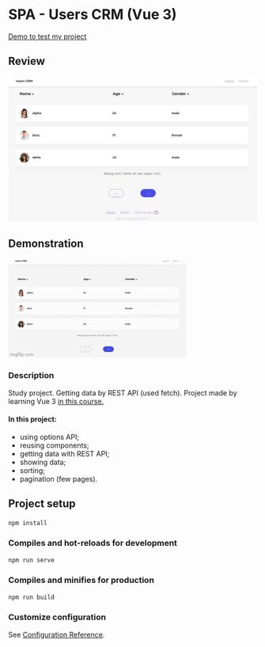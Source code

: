 # SPA - Users CRM (Vue 3)

[Demo to test my project](https://ollaweb.github.io/vue3-users-crm/)

## Review

![Look at this lovely design](https://github.com/ollaweb/vue3-users-crm/blob/main/Crm.JPG)

## Demonstration

![Demonstration](https://github.com/ollaweb/vue3-users-crm/blob/main/demonstration.gif)

### Description

Study project. Getting data by REST API (used fetch).
Project made by learning Vue 3 [in this course.](https://tocode.ru/courses/vuejs-3-s-nulya-do-rezultata/)

#### In this project:

- using options API;
- reusing components;
- getting data with REST API;
- showing data;
- sorting;
- pagination (few pages).

## Project setup

```
npm install
```

### Compiles and hot-reloads for development

```
npm run serve
```

### Compiles and minifies for production

```
npm run build
```

### Customize configuration

See [Configuration Reference](https://cli.vuejs.org/config/).
